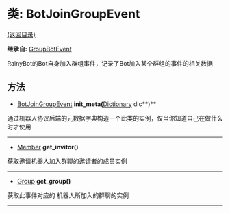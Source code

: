 # 类: BotJoinGroupEvent  
[(返回目录)](README.md)  
  
**继承自:** [GroupBotEvent](GroupBotEvent.md)  
  
RainyBot的Bot自身加入群组事件，记录了Bot加入某个群组的事件的相关数据  
  
## 方法 
  
- [BotJoinGroupEvent](BotJoinGroupEvent.md) **init_meta(**[Dictionary](https://docs.godotengine.org/en/latest/classes/class_dictionary.html) dic**)**  
  
通过机器人协议后端的元数据字典构造一个此类的实例，仅当你知道自己在做什么时才使用  
  
---  
  
- [Member](Member.md) **get_invitor()**  
  
获取邀请机器人加入群聊的邀请者的成员实例  
  
---  
  
- [Group](Group.md) **get_group()**  
  
获取此事件对应的	机器人所加入的群聊的实例  
  
---  
  

